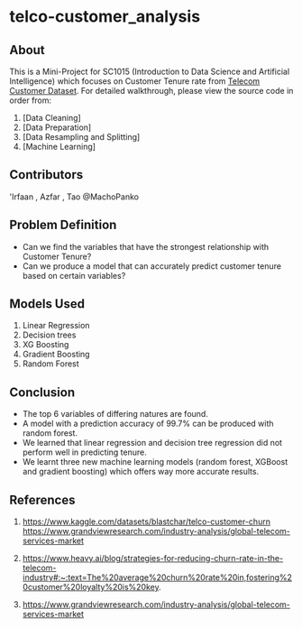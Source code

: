 # telco-customer_analysis
## About
This is a Mini-Project for SC1015 (Introduction to Data Science and Artificial Intelligence) which focuses on Customer Tenure rate from [Telecom Customer Dataset](https://www.kaggle.com/datasets/blastchar/telco-customer-churn). For detailed walkthrough, please view the source code in order from: 
1. [Data Cleaning]
2. [Data Preparation]
3. [Data Resampling and Splitting]
4. [Machine Learning]

## Contributors
'Irfaan , Azfar , Tao @MachoPanko

## Problem Definition
- Can we find the variables that have the strongest relationship with Customer Tenure?
- Can we produce a model that can accurately predict customer tenure based on certain variables?

## Models Used
1. Linear Regression
2. Decision trees
3. XG Boosting
4. Gradient Boosting
5. Random Forest

## Conclusion
- The top 6 variables of differing natures are found.
- A model with a prediction accuracy of 99.7% can be produced with random forest.
- We learned that linear regression and decision tree regression did not perform well in predicting tenure.
- We learnt three new machine learning models (random forest, XGBoost and gradient boosting) which offers way more accurate results.

## References 
1) https://www.kaggle.com/datasets/blastchar/telco-customer-churn
https://www.grandviewresearch.com/industry-analysis/global-telecom-services-market

2) https://www.heavy.ai/blog/strategies-for-reducing-churn-rate-in-the-telecom-industry#:~:text=The%20average%20churn%20rate%20in,fostering%20customer%20loyalty%20is%20key.

3) https://www.grandviewresearch.com/industry-analysis/global-telecom-services-market
